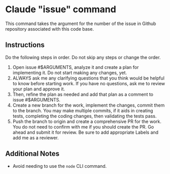 # Claude "issue" command

This command takes the argument for the number of the issue in Github repository associated with this code base.

## Instructions

Do the following steps in order. Do not skip any steps or change the order.

1. Open issue #$ARGUMENTS, analyze it and create a plan for implementing it. Do not start making any changes, yet.
2. ALWAYS ask me any clarifying questions that you think would be helpful to know before starting work. If you have no questions, ask me to review your plan and approve it.
3. Then, refine the plan as needed and add that plan as a comment to issue #$ARGUMENTS.
4. Create a new branch for the work, implement the changes, commit them to the branch. You may make multiple commits, if it aids in creating tests, completing the coding changes, then validating the tests pass.
5. Push the branch to origin and create a comprehensive PR for the work. You do not need to confirm with me if you should create the PR. Go ahead and submit it for review. Be sure to add appropriate Labels and add me as a reviewer.

## Additional Notes

- Avoid needing to use the `node` CLI command.